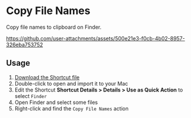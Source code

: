 # Copy File Names

Copy file names to clipboard on Finder.

https://github.com/user-attachments/assets/500e21e3-f0cb-4b02-8957-326eba753752

## Usage

1. [Download the Shortcut file](./Copy%20File%20Names.shortcut)
2. Double-click to open and import it to your Mac
3. Edit the Shortcut **Shortcut Details > Details > Use as Quick Action** to select `Finder`
4. Open Finder and select some files
5. Right-click and find the `Copy File Names` action
